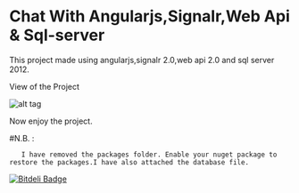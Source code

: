 # Chat With Angularjs,Signalr,Web Api & Sql-server

This project made using angularjs,signalr 2.0,web api 2.0 and sql server 2012.

View of the Project

![alt tag](http://i59.tinypic.com/29fq99c.jpg)

Now enjoy the project.

#N.B. : 

       I have removed the packages folder. Enable your nuget package to restore the packages.I have also attached the database file. 
       


[![Bitdeli Badge](https://d2weczhvl823v0.cloudfront.net/anik123/chat-with-angularjs-signalr-web-api---sql-server/trend.png)](https://bitdeli.com/free "Bitdeli Badge")

